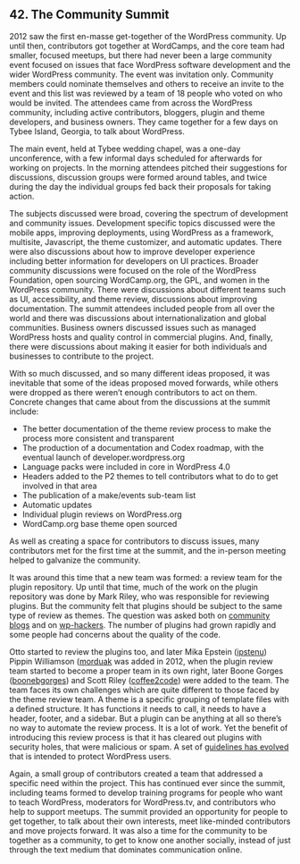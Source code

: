 
## 42. The Community Summit

2012 saw the first en-masse get-together of the WordPress community. Up until then, contributors got together at WordCamps, and the core team had smaller, focused meetups, but there had never been a large community event focused on issues that face WordPress software development and the wider WordPress community. The event was invitation only. Community members could nominate themselves and others to receive an invite to the event and this list was reviewed by a team of 18 people who voted on who would be invited. The attendees came from across the WordPress community, including active contributors, bloggers, plugin and theme developers, and business owners. They came together for a few days on Tybee Island, Georgia, to talk about WordPress.

The main event, held at Tybee wedding chapel, was a one-day unconference, with a few informal days scheduled for afterwards for working on projects. In the morning attendees pitched their suggestions for discussions, discussion groups were formed around tables, and twice during the day the individual groups fed back their proposals for taking action. 

The subjects discussed were broad, covering the spectrum of development and community issues. Development specific topics discussed were the mobile apps, improving deployments, using WordPress as a framework, multisite, Javascript, the theme customizer, and automatic updates. There were also discussions about how to improve developer experience including better information for developers on UI practices. Broader community discussions were focused on the role of the WordPress Foundation, open sourcing WordCamp.org, the GPL, and women in the WordPress community. There were discussions about different teams such as UI, accessibility, and theme review, discussions about improving documentation. The summit attendees included people from all over the world and there was discussions about internationalization and global communities. Business owners discussed issues such as managed WordPress hosts and quality control in commercial plugins. And, finally, there were discussions about making it easier for both individuals and businesses to contribute to the project.

With so much discussed, and so many different ideas proposed, it was inevitable that some of the ideas proposed moved forwards, while others were dropped as there weren’t enough contributors to act on them. Concrete changes that came about from the discussions at the summit include:

- The better documentation of the theme review process to make the process more consistent and transparent
- The production of a documentation and Codex roadmap, with the eventual launch of developer.wordpress.org
- Language packs were included in core in WordPress 4.0
- Headers added to the P2 themes to tell contributors what to do to get involved in that area
- The publication of a make/events sub-team list
- Automatic updates 
- Individual plugin reviews on WordPress.org
- WordCamp.org base theme open sourced

As well as creating a space for contributors to discuss issues, many contributors met for the first time at the summit, and the in-person meeting helped to galvanize the community. 

It was around this time that a new team was formed: a review team for the plugin repository. Up until that time, much of the work on the plugin repository was done by Mark Riley, who was responsible for reviewing plugins. But the community felt that plugins should be subject to the same type of review as themes. The question was asked both on [community blogs](http://wptavern.com/is-a-plugin-validation-team-a-pipe-dream) and on [wp-hackers](http://lists.automattic.com/pipermail/wp-hackers/2010-August/034146.html). The number of plugins had grown rapidly and some people had concerns about the quality of the code.	

Otto started to review the plugins too, and later Mika Epstein ([ipstenu](https://profiles.wordpress.org/ipstenu)) Pippin Williamson ([morduak](https://profiles.wordpress.org/mordauk) was added in 2012, when the plugin review team started to become a proper team in its own right, later Boone Gorges ([boonebgorges](https://profiles.wordpress.org/boonebgorge)) and Scott Riley ([coffee2code](http://profiles.wordpress.org/coffee2code)) were added to the team. The team faces its own challenges which are quite different to those faced by the theme review team. A theme is a specific grouping of template files with a defined structure. It has functions it needs to call, it needs to have a header, footer, and a sidebar. But a plugin can be anything at all so there’s no way to automate the review process. It is a lot of work. Yet the benefit of introducing this review process is that it has cleared out plugins with security holes, that were malicious or spam. A set of [guidelines has evolved](https://wordpress.org/plugins/about/guidelines/) that is intended to protect WordPress users. 

Again, a small group of contributors created a team that addressed a specific need within the project. This has continued ever since the summit, including teams formed to develop training programs for people who want to teach WordPress, moderators for WordPress.tv, and contributors who help to support meetups. The summit provided an opportunity for people to get together, to talk about their own interests, meet like-minded contributors and move projects forward. It was also a time for the community to be together as a community, to get to know one another socially, instead of just through the text medium that dominates communication online. 